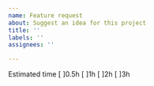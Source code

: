 ```yaml
---
name: Feature request
about: Suggest an idea for this project
title: ''
labels: ''
assignees: ''

---
```


Estimated time
[ ]0.5h
[ ]1h
[ ]2h
[ ]3h

